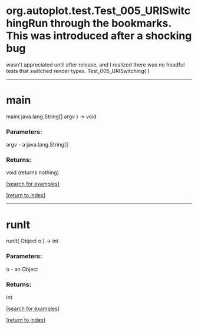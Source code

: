 # org.autoplot.test.Test_005_URISwitchingRun through the bookmarks.  This was introduced after a shocking bug
 wasn't appreciated until after release, and I realized there was no
 headful tests that switched render types.
Test_005_URISwitching( )


***
<a name="main"></a>
# main
main( java.lang.String[] argv ) &rarr; void



### Parameters:
argv - a java.lang.String[]

### Returns:
void (returns nothing)


<a href="https://github.com/autoplot/dev/search?q=main&unscoped_q=main">[search for examples]</a>

<a href="https://github.com/autoplot/documentation/blob/master/javadoc/index-all.md">[return to index]</a>

***
<a name="runIt"></a>
# runIt
runIt( Object o ) &rarr; int



### Parameters:
o - an Object

### Returns:
int


<a href="https://github.com/autoplot/dev/search?q=runIt&unscoped_q=runIt">[search for examples]</a>

<a href="https://github.com/autoplot/documentation/blob/master/javadoc/index-all.md">[return to index]</a>

